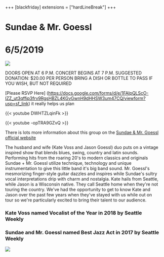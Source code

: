 +++
[blackfriday]
  extensions = ["hardLineBreak"]
+++
# Sundae & Mr. Goessl
# 6/5/2019

![](/images/sundae_and_mr_goessl.jpg)

DOORS OPEN AT 6 P.M.
CONCERT BEGINS AT 7 P.M.
SUGGESTED DONATION: $20.00 PER PERSON
BRING A DISH OR BOTTLE TO PASS IF YOU WISH, BUT NOT REQUIRED

[Please RSVP Here] (https://docs.google.com/forms/d/e/1FAIpQLScO-IZZ_ut3qffip3frv9RgsHBZL4KGvGwnH9dHHSW3um47CQ/viewform?usp=sf_link) it really helps us plan

{{< youtube DWHTZLqinFk >}}

{{< youtube -opTRA9GZvQ >}}

There is lots more information about this group on the [Sundae & Mr. Goessl official website](http://sundaeandmrgoessl.com/)

The husband and wife (Kate Voss and Jason Goessl) duo puts on a vintage inspired show that blends blues, swing, country and latin sounds. Performing hits from the roaring 20's to modern classics and originals Sundae + Mr. Goessl utilize technique, technology and unique instrumentation to give this little band it's big band sound. Mr. Goessl's mesmorizing finger-style guitar dazzles and inspires while Sundae's sultry vocal interpretations drip with charm and nostalgia.
 Kate hails from Seattle, while Jason is a Wisconsin native. They call Seattle home when they're not touring the country. We've had the opportunity to get to know Kate and Jason over the past few years when they've stayed with us while out on tour so we're particularly excited to bring their talent to our audience.

### Kate Voss named Vocalist of the Year in 2018 by Seattle Weekly
### Sundae and Mr. Goessl named Best Jazz Act in 2017 by Seattle Weekly

![](/images/sundae_and_mr_goessl2.jpg)